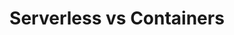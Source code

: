 ---
# Accomplishments widget.
widget: "howto"  # See https://sourcethemes.com/academic/docs/page-builder/
headless: true  # This file represents a page section.
active: true  # Activate this widget? true/false
weight: 3  # Order that this section will appear.
title: "Serverless vs Containers"
subtitle: ""

# Date format
#   Refer to https://sourcethemes.com/academic/docs/customization/#date-format
date_format: "Jan 2006"

# Accomplishments.
#   Add/remove as many `[[item]]` blocks below as you like.
#   `title`, `organization` and `date_start` are the required parameters.
#   Leave other parameters empty if not required.
#   Begin/end multi-line descriptions with 3 quotes `"""`.
item: 
smallItem: 
 - title: "Containers and Serverless Functions – A Modern Architecture Needs Both and More"
   summary: "diginomica.com"
   linkText: ""
   linkUrl: "https://diginomica.com/2018/07/10/containers-and-serverless-functions-a-modern-architecture-needs-both-and-more/" 
   openNewWindow: 
   image: "https://res.cloudinary.com/agile-seo/image/fetch/w_62,dpr_1.0,d_blank_am8gzx.png/https%3A%2F%2Flogo.clearbit.com%2Fdiginomica.com%3Fsize%3D250" 
 - title: "Containers Vs. Serverless Computing"
   summary: "rancher.com"
   linkText: ""
   linkUrl: "https://rancher.com/containers-vs-serverless-computing/" 
   openNewWindow: 
   image: "https://res.cloudinary.com/agile-seo/image/fetch/w_62,dpr_1.0,d_blank_am8gzx.png/https%3A%2F%2Flogo.clearbit.com%2Francher.com%3Fsize%3D250"
 - title: "Serverless (FaaS) vs. Containers - When to Pick Which?"
   summary: "serverless.com"
   linkText: ""
   linkUrl: "https://serverless.com/blog/serverless-faas-vs-containers/" 
   openNewWindow: 
   image: "https://res.cloudinary.com/agile-seo/image/fetch/w_62,dpr_1.0,d_blank_am8gzx.png/https%3A%2F%2Flogo.clearbit.com%2Fserverless.com%3Fsize%3D250"
 - title: "Containers vs Serverless: The Duel"
   summary: "blog.bluesoftglobal.com"
   linkText: ""
   linkUrl: "https://blog.bluesoftglobal.com/containers-vs-serverless/" 
   openNewWindow: 
   image: "https://res.cloudinary.com/agile-seo/image/fetch/w_62,dpr_1.0,d_blank_am8gzx.png/https%3A%2F%2Flogo.clearbit.com%2Fblog.bluesoftglobal.com%3Fsize%3D250"
 - title: "Serverless vs. Containers: How the two Stand up Next to Each Other"
   summary: "itopstimes.com"
   linkText: ""
   linkUrl: "https://www.itopstimes.com/contain/serverless-vs-containers-two-stand-next/" 
   openNewWindow: 
   image: "https://res.cloudinary.com/agile-seo/image/fetch/w_62,dpr_1.0,d_blank_am8gzx.png/https%3A%2F%2Flogo.clearbit.com%2Fitopstimes.com%3Fsize%3D250"
---